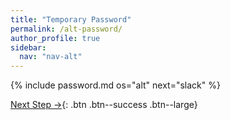 ```yaml
---
title: "Temporary Password"
permalink: /alt-password/
author_profile: true
sidebar:
  nav: "nav-alt"
---
```


{% include password.md os="alt" next="slack" %}

[Next Step &rarr;](/alt-chrome/){: .btn .btn--success .btn--large}
